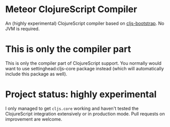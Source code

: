 Meteor ClojureScript Compiler
==


An (highly experimental) ClojureScript compiler based on [cljs-bootstrap](https://github.com/swannodette/cljs-bootstrap). No JVM is required.

# This is only the compiler part

This is only the compiler part of ClojureScript support. You normally would want to use settinghead:cljs-core package instead (which will automatically include this package as well).

# Project status: highly experimental

I only managed to get `cljs.core` working and haven't tested the ClojureScript integration extensively or in production mode. Pull requests on improvement are welcome.
